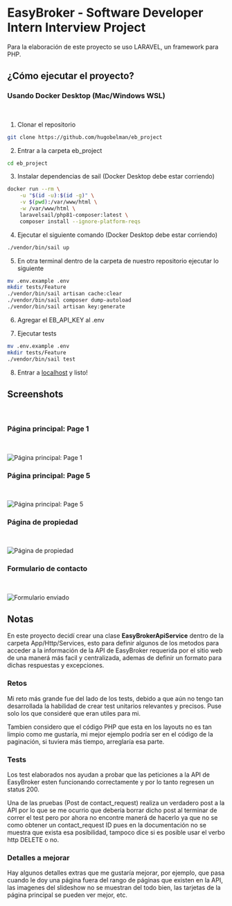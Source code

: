 # EasyBroker - Software Developer Intern Interview Project

Para la elaboración de este proyecto se uso LARAVEL, un framework para PHP.

## ¿Cómo ejecutar el proyecto?

### Usando Docker Desktop (Mac/Windows WSL)
<br>

1. Clonar el repositorio

```bash
git clone https://github.com/hugobelman/eb_project
```

2. Entrar a la carpeta eb_project

```bash
cd eb_project
```

3. Instalar dependencias de sail (Docker Desktop debe estar corriendo)

```bash
docker run --rm \
    -u "$(id -u):$(id -g)" \
    -v $(pwd):/var/www/html \
    -w /var/www/html \
    laravelsail/php81-composer:latest \
    composer install --ignore-platform-reqs
```

4. Ejecutar el siguiente comando (Docker Desktop debe estar corriendo)

```bash
./vendor/bin/sail up
```

5. En otra terminal dentro de la carpeta de nuestro repositorio ejecutar lo siguiente

```bash
mv .env.example .env
mkdir tests/Feature
./vendor/bin/sail artisan cache:clear
./vendor/bin/sail composer dump-autoload
./vendor/bin/sail artisan key:generate
```

6. Agregar el EB_API_KEY al .env

7. Ejecutar tests
```bash
mv .env.example .env
mkdir tests/Feature
./vendor/bin/sail test
```

8. Entrar a [localhost](http://localhost) y listo!

## Screenshots

<br>

### Página principal: Page 1

<br>

![Página principal: Page 1](https://raw.github.com/hugobelman/eb_project/main/screenshots/4.jpeg "Página principal: Page 1")

### Página principal: Page 5

<br>

![Página principal: Page 5](https://raw.github.com/hugobelman/eb_project/main/screenshots/1.jpeg "Página principal: Page 5")

### Página de propiedad

<br>

![Página de propiedad](https://raw.github.com/hugobelman/eb_project/main/screenshots/2.jpeg "Página de propiedad")

### Formulario de contacto

<br>

![Formulario enviado](https://raw.github.com/hugobelman/eb_project/main/screenshots/3.jpeg "Formulario enviado")

## Notas

En este proyecto decidí crear una clase **EasyBrokerApiService** dentro de la carpeta App/Http/Services, esto para definir algunos de los metodos para acceder a la información de la API de EasyBroker requerida por el sitio web de una manerá más facil y centralizada, ademas de definir un formato para dichas respuestas y excepciones.

### Retos

Mi reto más grande fue del lado de los tests, debido a que aún no tengo tan desarrollada la habilidad de crear test unitarios relevantes y precisos. Puse solo los que consideré que eran utiles para mi.

Tambien considero que el código PHP que esta en los layouts no es tan limpio como me gustaría, mi mejor ejemplo podría ser en el código de la paginación, si tuviera más tiempo, arreglaría esa parte.

### Tests

Los test elaborados nos ayudan a probar que las peticiones a la API de EasyBroker esten funcionando correctamente y por lo tanto regresen un status 200. 

Una de las pruebas (Post de contact_request) realiza un verdadero post a la API por lo que se me ocurrio que debería borrar dicho post al terminar de correr el test pero por ahora no encontre manerá de hacerlo ya que no se como obtener un contact_request ID pues en la documentación no se muestra que exista esa posibilidad, tampoco dice si es posible usar el verbo http DELETE o no.

### Detalles a mejorar

Hay algunos detalles extras que me gustaría mejorar, por ejemplo, que pasa cuando le doy una página fuera del rango de páginas que existen en la API, las imagenes del slideshow no se muestran del todo bien, las tarjetas de la página principal se pueden ver mejor, etc.





